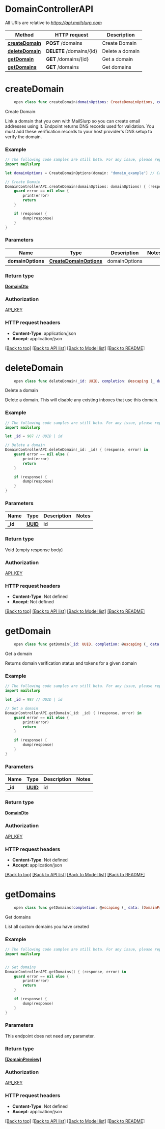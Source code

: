 # DomainControllerAPI

All URIs are relative to *https://api.mailslurp.com*

Method | HTTP request | Description
------------- | ------------- | -------------
[**createDomain**](DomainControllerAPI.md#createdomain) | **POST** /domains | Create Domain
[**deleteDomain**](DomainControllerAPI.md#deletedomain) | **DELETE** /domains/{id} | Delete a domain
[**getDomain**](DomainControllerAPI.md#getdomain) | **GET** /domains/{id} | Get a domain
[**getDomains**](DomainControllerAPI.md#getdomains) | **GET** /domains | Get domains


# **createDomain**
```swift
    open class func createDomain(domainOptions: CreateDomainOptions, completion: @escaping (_ data: DomainDto?, _ error: Error?) -> Void)
```

Create Domain

Link a domain that you own with MailSlurp so you can create email addresses using it. Endpoint returns DNS records used for validation. You must add these verification records to your host provider's DNS setup to verify the domain.

### Example 
```swift
// The following code samples are still beta. For any issue, please report via http://github.com/OpenAPITools/openapi-generator/issues/new
import mailslurp

let domainOptions = CreateDomainOptions(domain: "domain_example") // CreateDomainOptions | domainOptions

// Create Domain
DomainControllerAPI.createDomain(domainOptions: domainOptions) { (response, error) in
    guard error == nil else {
        print(error)
        return
    }

    if (response) {
        dump(response)
    }
}
```

### Parameters

Name | Type | Description  | Notes
------------- | ------------- | ------------- | -------------
 **domainOptions** | [**CreateDomainOptions**](CreateDomainOptions.md) | domainOptions | 

### Return type

[**DomainDto**](DomainDto.md)

### Authorization

[API_KEY](../README.md#API_KEY)

### HTTP request headers

 - **Content-Type**: application/json
 - **Accept**: application/json

[[Back to top]](#) [[Back to API list]](../README.md#documentation-for-api-endpoints) [[Back to Model list]](../README.md#documentation-for-models) [[Back to README]](../README.md)

# **deleteDomain**
```swift
    open class func deleteDomain(_id: UUID, completion: @escaping (_ data: Void?, _ error: Error?) -> Void)
```

Delete a domain

Delete a domain. This will disable any existing inboxes that use this domain.

### Example 
```swift
// The following code samples are still beta. For any issue, please report via http://github.com/OpenAPITools/openapi-generator/issues/new
import mailslurp

let _id = 987 // UUID | id

// Delete a domain
DomainControllerAPI.deleteDomain(_id: _id) { (response, error) in
    guard error == nil else {
        print(error)
        return
    }

    if (response) {
        dump(response)
    }
}
```

### Parameters

Name | Type | Description  | Notes
------------- | ------------- | ------------- | -------------
 **_id** | [**UUID**](.md) | id | 

### Return type

Void (empty response body)

### Authorization

[API_KEY](../README.md#API_KEY)

### HTTP request headers

 - **Content-Type**: Not defined
 - **Accept**: Not defined

[[Back to top]](#) [[Back to API list]](../README.md#documentation-for-api-endpoints) [[Back to Model list]](../README.md#documentation-for-models) [[Back to README]](../README.md)

# **getDomain**
```swift
    open class func getDomain(_id: UUID, completion: @escaping (_ data: DomainDto?, _ error: Error?) -> Void)
```

Get a domain

Returns domain verification status and tokens for a given domain

### Example 
```swift
// The following code samples are still beta. For any issue, please report via http://github.com/OpenAPITools/openapi-generator/issues/new
import mailslurp

let _id = 987 // UUID | id

// Get a domain
DomainControllerAPI.getDomain(_id: _id) { (response, error) in
    guard error == nil else {
        print(error)
        return
    }

    if (response) {
        dump(response)
    }
}
```

### Parameters

Name | Type | Description  | Notes
------------- | ------------- | ------------- | -------------
 **_id** | [**UUID**](.md) | id | 

### Return type

[**DomainDto**](DomainDto.md)

### Authorization

[API_KEY](../README.md#API_KEY)

### HTTP request headers

 - **Content-Type**: Not defined
 - **Accept**: application/json

[[Back to top]](#) [[Back to API list]](../README.md#documentation-for-api-endpoints) [[Back to Model list]](../README.md#documentation-for-models) [[Back to README]](../README.md)

# **getDomains**
```swift
    open class func getDomains(completion: @escaping (_ data: [DomainPreview]?, _ error: Error?) -> Void)
```

Get domains

List all custom domains you have created

### Example 
```swift
// The following code samples are still beta. For any issue, please report via http://github.com/OpenAPITools/openapi-generator/issues/new
import mailslurp


// Get domains
DomainControllerAPI.getDomains() { (response, error) in
    guard error == nil else {
        print(error)
        return
    }

    if (response) {
        dump(response)
    }
}
```

### Parameters
This endpoint does not need any parameter.

### Return type

[**[DomainPreview]**](DomainPreview.md)

### Authorization

[API_KEY](../README.md#API_KEY)

### HTTP request headers

 - **Content-Type**: Not defined
 - **Accept**: application/json

[[Back to top]](#) [[Back to API list]](../README.md#documentation-for-api-endpoints) [[Back to Model list]](../README.md#documentation-for-models) [[Back to README]](../README.md)

